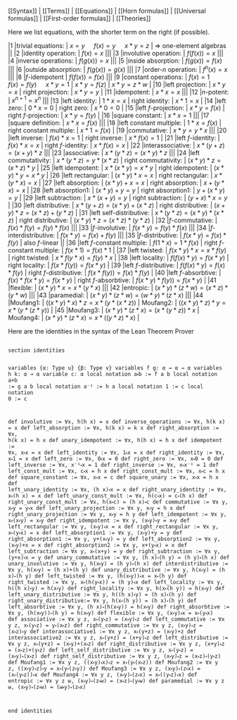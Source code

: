 [[Syntax]] | [[Terms]] | [[Equations]] | [[Horn formulas]] | [[Universal formulas]] | [[First-order formulas]] | [[Theories]]

Here we list equations, with the shorter term on the right (if possible).

|1  |trivial equations:  | $x = y$ $\quad f(x) = y$ $\quad x*y = z$  | $\Rightarrow$ one-element algebras  ||
|2  |identity operation:  | $f(x) = x$  |||
|3  |involutive operation:  | $f(f(x)) = x$  |||
|4  |inverse operations:  | $f(g(x)) = x$  |||
|5  |inside absorption:  | $f(g(x)) = f(x)$  |||
|6  |outside absorption:  | $f(g(x)) = g(x)$  |||
|7  |order-$n$ operation:  | $f^n(x) = x$  |||
|8  |$f$-idempotent  | $f(f(x)) = f(x)$  |||
|9  |constant operations:  | $f(x) = 1$ $\quad f(x) = f(y)$ $\quad x*y = 1$  | $x*y = f(z)$  | $x*y = z*w$  |
|10  |left projection:  | $x*y = x$  | right projection:  | $x*y = y$  |
|11  |idempotent:  | $x*x = x$  |||
|12  |$n$-potent:  | $x^{n+1} = x^n$  |||
|13  |left identity:  | $1*x = x$  | right identity:  | $x*1 = x$  |
|14  |left zero:  | $0*x = 0$  | right zero:  | $x*0 = 0$  |
|15  |left $f$-projection:  | $x*y = f(x)$  | right $f$-projection:  | $x*y = f(y)$  |
|16  |square constant:  | $x*x = 1$  |||
|17  |square definition:  | $x*x = f(x)$  |||
|18  |left constant multiple:  | $1*x = f(x)$  | right constant multiple:  | $x*1 = f(x)$  |
|19  |commutative:  | $x*y = y*x$  |||
|20  |left inverse:  | $f(x)*x = 1$  | right inverse:  | $x*f(x) = 1$  |
|21  |left $f$-identity:  | $f(x)*x = x$  | right $f$-identity:  | $x*f(x) = x$  |
|22  |interassociative:  | $x*(y+z) = (x+y)*z$  |||
|23  |associative:  | $x*(y*z) = (x*y)*z$  |||
|24  |left commutativity:  | $x*(y*z) = y*(x*z)$  | right commutativity:  | $(x*y)*z = (x*z)*y$  |
|25  |left idempotent:  | $x*(x*y) = x*y$  | right idempotent:  | $(x*y)*y = x*y$  |
|26  |left rectangular:  | $(x*y)*x = x$  | right rectangular:  | $x*(y*x) = x$  |
|27  |left absorption:  | $(x*y)+x = x$  | right absorption:  | $x+(y*x) = x$  |
|28  |left absorption1:  | $(x*y)+y = y$  | right absorption1:  | $y+(x*y) = y$  |
|29  |left subtraction:  | $x*(x+y) = y$  | right subtraction:  | $(y+x)*x = y$  |
|30  |left distributive:  | $x*(y+z) = (x*y)+(x*z)$  | right distributive:  | $(x+y)*z = (x*z)+(y*z)$  |
|31  |left self-distributive:  | $x*(y*z) = (x*y)*(x*z)$  | right distributive:  | $(x*y)*z = (x*z)*(y*z)$  |
|32  |$f$-commutative:  | $f(x)*f(y) = f(y)*f(x)$  |||
|33  |$f$-involutive:  | $f(x*y) = f(y)*f(x)$  |||
|34  |$f$-interdistributive:  | $f(x*y) = f(x)+f(y)$  |||
|35  |$f$-distributive:  | $f(x*y) = f(x)*f(y)$  | also $f$-linear  ||
|36  |left $f$-constant multiple:  | $f(1*x) = 1*f(x)$  | right $f$-constant multiple:  | $f(x*1) = f(x)*1$  |
|37  |left twisted:  | $f(x*y)*x = x*f(y)$  | right twisted:  | $x*f(y*x) = f(y)*x$  |
|38  |left locality:  | $f(f(x)*y) = f(x*y)$  | right locality:  | $f(x*f(y)) = f(x*y)$  |
|39  |left $f$-distributive:  | $f(f(x)*y) = f(x)*f(y)$  | right $f$-distributive:  | $f(x*f(y)) = f(x)*f(y)$  |
|40  |left $f$-absorbtive:  | $f(x)*f(x*y) = f(x*y)$  | right $f$-absorbtive:  | $f(x*y)*f(y)) = f(x*y)$  |
|41  |flexible:  | $(x*y)*x = x*(y*x)$  |||
|42  |entropic:  | $(x*y)*(z*w) = (x*z)*(y*w)$  |||
|43  |paramedial:  | $(x*y)*(z*w) = (w*y)*(z*x)$  |||
|44  |Moufang1:  | $((x*y)*x)*z = x*(y*(x*z))$  | Moufang2:  | $((x*y)*z)*y = x*(y*(z*y))$  |
|45  |Moufang3:  | $(x*y)*(z*x) = (x*(y*z))*x$  | Moufang4:  | $(x*y)*(z*x) = x*((y*z)*x)$  |

Here are the identities in the syntax of the Lean Theorem Prover 

<code>
section identities

variables {α: Type u} {β: Type v}
variables f g: α → α → α
variables h k: α → α
variable  c: α
local notation a⬝b  := f a b
local notation a+b := g a b
local notation a⁻¹ := h a
local notation 1   := c
local notation 0   := c

def involutive              := ∀x,     h(h x) = x
def inverse_operations      := ∀x,     h(k x) = x
def left_absorption         := ∀x,     h(k x) = k x
def right_absorption        := ∀x,     h(k x) = h x
def unary_idempotent        := ∀x,     h(h x) = h x
def idempotent              := ∀x,     x⬝x = x
def left_identity           := ∀x,     1⬝x = x
def right_identity          := ∀x,     x⬝1 = x
def left_zero               := ∀x,     0⬝x = 0
def right_zero              := ∀x,     x⬝0 = 0
def left_inverse            := ∀x,     x⁻¹⬝x = 1
def right_inverse           := ∀x,     x⬝x⁻¹ = 1
def left_const_mult         := ∀x,     c⬝x = h x
def right_const_mult        := ∀x,     x⬝c = h x
def square_constant         := ∀x,     x⬝x = c
def square_unary            := ∀x,     x⬝x = h x
def left_unary_identity     := ∀x,     (h x)⬝x = x
def right_unary_identity    := ∀x,     x⬝(h x) = x
def left_unary_const_mult   := ∀x,     h(c⬝x) = c⬝(h x)
def right_unary_const_mult  := ∀x,     h(x⬝c) = (h x)⬝c
def commutative             := ∀x y,   x⬝y = y⬝x
def left_unary_projection   := ∀x y,   x⬝y = h x
def right_unary_projection  := ∀x y,   x⬝y = h y
def left_idempotent         := ∀x y,   x⬝(x⬝y) = x⬝y
def right_idempotent        := ∀x y,   (x⬝y)⬝y = x⬝y
def left_rectangular        := ∀x y,   (x⬝y)⬝x = x
def right_rectangular       := ∀x y,   x⬝(y⬝x) = x
def left_absorption1        := ∀x y,   (x⬝y)+y = y
def right_absorption1       := ∀x y,   y+(x⬝y) = y
def left_absorption2        := ∀x y,   (x⬝y)+x = x
def right_absorption2       := ∀x y,   x+(y⬝x) = x
def left_subtraction        := ∀x y,   x⬝(x+y) = y
def right_subtraction       := ∀x y,   (y+x)⬝x = y
def unary_commutative       := ∀x y,   (h x)⬝(h y) = (h y)⬝(h x)
def unary_involutive        := ∀x y,   h(x⬝y) = (h y)⬝(h x)
def interdistributive       := ∀x y,   h(x⬝y) = (h x)+(h y)
def unary_distributive      := ∀x y,   h(x⬝y) = (h x)⬝(h y) 
def left_twisted            := ∀x y,   (h(x⬝y))⬝x = x⬝(h y) 
def right_twisted           := ∀x y,   x⬝(h(y⬝x)) = (h y)⬝x
def left_locality           := ∀x y,   h((h x)⬝y) = h(x⬝y)
def right_locality          := ∀x y,   h(x⬝(h y)) = h(x⬝y)
def left_unary_distributive := ∀x y,   h((h x)⬝y) = (h x)⬝(h y)
def right_unary_distributive:= ∀x y,   h(x⬝(h y)) = (h x)⬝(h y)
def left_absorbtive         := ∀x y,   (h x)⬝(h(x⬝y)) = h(x⬝y)
def right_absorbtive        := ∀x y,   (h(x⬝y))⬝(h y) = h(x⬝y)
def flexible                := ∀x y,   (x⬝y)⬝x = x⬝(y⬝x)
def associative             := ∀x y z, x⬝(y⬝z) = (x⬝y)⬝z
def left_commutative        := ∀x y z, x⬝(y⬝z) = y⬝(x⬝z)
def right_commutative       := ∀x y z, (x⬝y)⬝z = (x⬝z)⬝y
def interassociative1       := ∀x y z, x⬝(y+z) = (x⬝y)+z
def interassociative2       := ∀x y z, x⬝(y+z) = (x+y)⬝z
def left_distributive       := ∀x y z, x⬝(y+z) = (x⬝y)+(x⬝z)
def right_distributive      := ∀x y z, (x+y)⬝z = (x⬝z)+(y⬝z)
def left_self_distributive  := ∀x y z, x⬝(y⬝z) = (x⬝y)⬝(x⬝z)
def right_self_distributive := ∀x y z, (x⬝y)⬝z = (x⬝z)⬝(y⬝z)
def Moufang1                := ∀x y z, ((x⬝y)⬝x)⬝z = x⬝(y⬝(x⬝z))
def Moufang2                := ∀x y z, ((x⬝y)⬝z)⬝y = x⬝(y⬝(z⬝y))
def Moufang3                := ∀x y z, (x⬝y)⬝(z⬝x) = (x⬝(y⬝z))⬝x
def Moufang4                := ∀x y z, (x⬝y)⬝(z⬝x) = x⬝((y⬝z)⬝x)
def entropic                := ∀x y z w, (x⬝y)⬝(z⬝w) = (x⬝z)⬝(y⬝w)
def paramedial              := ∀x y z w, (x⬝y)⬝(z⬝w) = (w⬝y)⬝(z⬝x)


end identities
</code>